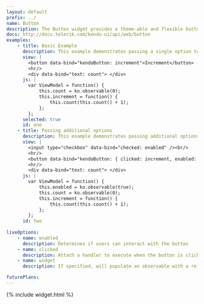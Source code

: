 ```yaml
---
layout: default
prefix: ../
name: Button
description: The Button widget provides a theme-able and flexible button
docs: http://docs.telerik.com/kendo-ui/api/web/button
examples:
    - title: Basic Example
      description: This example demonstrates passing a single option to bind against the value of the Button widget.
      view: |
        <button data-bind="kendoButton: increment">Increment</button>
        <hr/>
        <div data-bind="text: count"> </div>
      js: |
        var ViewModel = function() {
            this.count = ko.observable(0);
            this.increment = function() {
                this.count(this.count() + 1);
            };
        };
      selected: true
      id: one
    - title: Passing additional options
      description: This example demonstrates passing additional options in the data-bind attribute with *clicked* now being explicitly specified.
      view: |
        <input type="checkbox" data-bind="checked: enabled" /><br/>
        <hr/>
        <button data-bind="kendoButton: { clicked: increment, enabled: enabled }">Increment</button>
        <hr/>
        <div data-bind="text: count"> </div>
      js: |
        var ViewModel = function() {
            this.enabled = ko.observable(true);
            this.count = ko.observable(0);
            this.increment = function() {
                this.count(this.count() + 1);
            };
        };
      id: two
      
liveOptions:
    - name: enabled
      description: Determines if users can interact with the button
    - name: clicked
      description: Attach a handler to execute when the button is clicked
    - name: widget
      description: If specified, will populate an observable with a reference to the actual widget

futurePlans:
---
```


{% include widget.html %}
